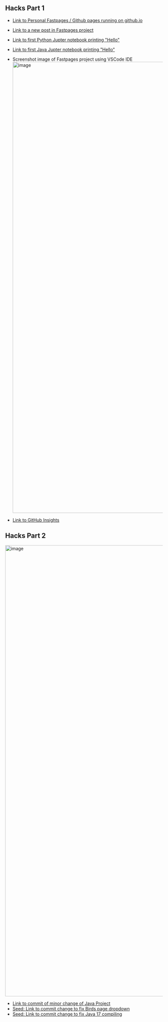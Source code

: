 ## Hacks Part 1

- [Link to Personal Fastpages / Github pages running on github.io](https://dontran15.github.io/CSAFastPages/)
- [Link to a new post in Fastpages project]()
- [Link to first Python Jupter notebook printing "Hello"](https://dontran15.github.io/CSAFastPages/jupyter/python/fastpages/2022/08/19/python-nb.html)
- [Link to first Java Jupter notebook printing "Hello"](https://dontran15.github.io/CSAFastPages/jupyter/java/fastpages/2022/08/19/java-nb.html)
- Screenshot image of Fastpages project using VSCode IDE
  <img width="1440" alt="image" src="https://user-images.githubusercontent.com/75715248/185810049-a6557e83-072a-450e-aa6a-cc0353e5a54e.png">

- [Link to GitHub Insights](https://github.com/dontran15/CSAFastPages/graphs/commit-activity)

## Hacks Part 2

<img width="1440" alt="image" src="https://user-images.githubusercontent.com/75715248/185810484-000c7667-7f9f-44e0-8769-381dee54c3e9.png">

- [Link to commit of minor change of Java Project](https://github.com/dontran15/SpringJavaProject/commit/9719d2d797f3219ab379f2c42f831ca28dded2c1)
- [Seed: Link to commit change to fix Birds page dropdown](https://github.com/dontran15/SpringJavaProject/commit/bbd4ac09b854eb79e7e6000bdb4b1ff2c866473d)
- [Seed: Link to commit change to fix Java 17 compiling](https://github.com/dontran15/SpringJavaProject/commit/f635573a3bf92e28c28f0e3cfc8ef09d78bb6600)
